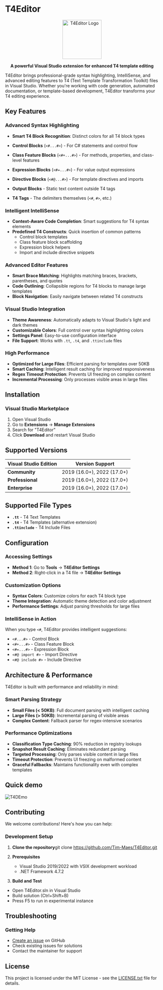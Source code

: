 # T4Editor

<p align="center">
  <img src="T4Editor\T4Editor.jpg" alt="T4Editor Logo" width="128" height="128">
</p>

<p align="center">
  <strong>A powerful Visual Studio extension for enhanced T4 template editing</strong>
</p>

T4Editor brings professional-grade syntax highlighting, IntelliSense, and advanced editing features to T4 (Text Template Transformation Toolkit) files in Visual Studio. Whether you're working with code generation, automated documentation, or template-based development, T4Editor transforms your T4 editing experience.

## Key Features

### **Advanced Syntax Highlighting**

- **Smart T4 Block Recognition**: Distinct colors for all T4 block types
 
- **Control Blocks** (`<#...#>`) - For C# statements and control flow
- **Class Feature Blocks** (`<#+...#>`) - For methods, properties, and class-level features  
- **Expression Blocks** (`<#=...#>`) - For value output expressions
- **Directive Blocks** (`<#@...#>`) - For template directives and imports
- **Output Blocks** - Static text content outside T4 tags
- **T4 Tags** - The delimiters themselves (`<#`, `#>`, etc.)

### **Intelligent IntelliSense**

- **Context-Aware Code Completion**: Smart suggestions for T4 syntax elements
- **Predefined T4 Constructs**: Quick insertion of common patterns
  - Control block templates
  - Class feature block scaffolding
  - Expression block helpers
  - Import and include directive snippets

### **Advanced Editor Features**

- **Smart Brace Matching**: Highlights matching braces, brackets, parentheses, and quotes
- **Code Outlining**: Collapsible regions for T4 blocks to manage large templates
- **Block Navigation**: Easily navigate between related T4 constructs

### **Visual Studio Integration**

- **Theme Awareness**: Automatically adapts to Visual Studio's light and dark themes
- **Customizable Colors**: Full control over syntax highlighting colors
- **Settings Panel**: Easy-to-use configuration interface
- **File Support**: Works with `.tt`, `.t4`, and `.ttinclude` files

### **High Performance**

- **Optimized for Large Files**: Efficient parsing for templates over 50KB
- **Smart Caching**: Intelligent result caching for improved responsiveness
- **Regex Timeout Protection**: Prevents UI freezing on complex content
- **Incremental Processing**: Only processes visible areas in large files

## Installation

### Visual Studio Marketplace

1. Open Visual Studio
2. Go to **Extensions** -> **Manage Extensions**
3. Search for "T4Editor"
4. Click **Download** and restart Visual Studio

## Supported Versions

| Visual Studio Edition | Version Support |
|----------------------|----------------|
| **Community** | 2019 (16.0+), 2022 (17.0+) |
| **Professional** | 2019 (16.0+), 2022 (17.0+) |
| **Enterprise** | 2019 (16.0+), 2022 (17.0+) |

## Supported File Types

- **`.tt`** - T4 Text Templates
- **`.t4`** - T4 Templates (alternative extension)
- **`.ttinclude`** - T4 Include Files

## Configuration

### Accessing Settings

- **Method 1**: Go to **Tools** -> **T4Editor Settings**
- **Method 2**: Right-click in a T4 file -> **T4Editor Settings**

### Customization Options

- **Syntax Colors**: Customize colors for each T4 block type
- **Theme Integration**: Automatic theme detection and color adjustment
- **Performance Settings**: Adjust parsing thresholds for large files

### IntelliSense in Action

When you type `<#`, T4Editor provides intelligent suggestions:
- `<#...#>` - Control Block
- `<#+...#>` - Class Feature Block  
- `<#=...#>` - Expression Block
- `<#@ import #>` - Import Directive
- `<#@ include #>` - Include Directive

## Architecture & Performance

T4Editor is built with performance and reliability in mind:

### Smart Parsing Strategy

- **Small Files (< 50KB)**: Full document parsing with intelligent caching
- **Large Files (> 50KB)**: Incremental parsing of visible areas
- **Complex Content**: Fallback parser for regex-intensive scenarios

### Performance Optimizations

- **Classification Type Caching**: 90% reduction in registry lookups
- **Snapshot Result Caching**: Eliminates redundant parsing
- **Targeted Processing**: Only parses visible content in large files  
- **Timeout Protection**: Prevents UI freezing on malformed content
- **Graceful Fallbacks**: Maintains functionality even with complex templates

## Quick demo

![T4DEmo](https://github.com/user-attachments/assets/338bbce6-0727-45b8-8d1c-2e96ae5447e2)

## Contributing

We welcome contributions! Here's how you can help:

### Development Setup

1. **Clone the repository**git clone https://github.com/Tim-Maes/T4Editor.git
2. **Prerequisites**
   - Visual Studio 2019/2022 with VSIX development workload
   - .NET Framework 4.7.2

3. **Build and Test**
 
- Open T4Editor.sln in Visual Studio
- Build solution (Ctrl+Shift+B)
- Press F5 to run in experimental instance

## Troubleshooting

### Getting Help
- [Create an issue](https://github.com/Tim-Maes/T4Editor/issues) on GitHub
- Check existing issues for solutions
- Contact the maintainer for support

## License

This project is licensed under the MIT License - see the [LICENSE.txt](LICENSE.txt) file for details.

